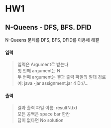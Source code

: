 # HW1

## N-Queens - DFS, BFS. DFID

N-Queens 문제를 DFS, BFS, DFID를 이용해 해결

#### 입력
> 입력은 Argument로 받는다  
> 첫 번째 argument는 N  
> 두 번째 argument는 결과 출력 파일의 절대 경로  
> 예: java -jar assignment.jar 4 D://...  
> 

#### 출력
> 결과 출력 파일 이름: resultN.txt  
> 모든 공백은 space bar 한칸  
> 답이 없다면 No solution  

